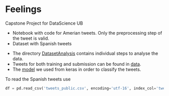 # Feelings
Capstone Project for DataScience UB

- Notebook with code for Amerian tweets. Only the preprocessing step of the tweet is valid.
- Dataset with Spanish tweets

* The directory [DatasetAnalysis](./DatasetAnalysis) contains individual steps to analyse the data.
* Tweets for both training and submission can be found in [data](./data).
* The [model](./model) we used from keras in order to classify the tweets.

To read the Spanish tweets use
```python
df = pd.read_csv('tweets_public.csv', encoding='utf-16', index_col='tweet_id', sep=',')
```


